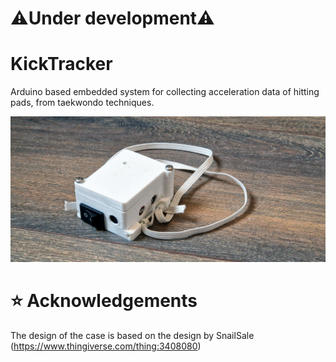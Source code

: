 # ⚠️Under development⚠️ </span>

# KickTracker

Arduino based embedded system for collecting acceleration data of hitting pads, from taekwondo techniques.

![KickTracker](./assets/kicksensor.jpg)

# ⭐ Acknowledgements
The design of the case is based on the design by SnailSale (https://www.thingiverse.com/thing:3408080)
